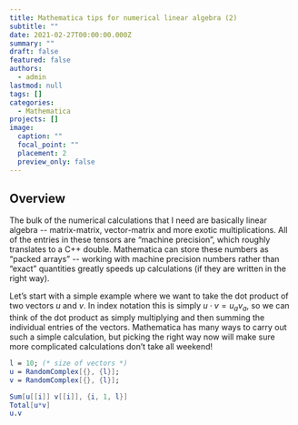 ```yaml
---
title: Mathematica tips for numerical linear algebra (2)
subtitle: ""
date: 2021-02-27T00:00:00.000Z
summary: ""
draft: false
featured: false
authors:
  - admin
lastmod: null
tags: []
categories:
  - Mathematica
projects: []
image:
  caption: ""
  focal_point: ""
  placement: 2
  preview_only: false
---
```

## Overview

The bulk of the numerical calculations that I need are basically linear algebra -- matrix-matrix, vector-matrix and more exotic multiplications. All of the entries in these tensors are “machine precision”, which roughly translates to a C++ double. Mathematica can store these numbers as “packed arrays” -- working with machine precision numbers rather than “exact” quantities greatly speeds up calculations (if they are written in the right way).

Let’s start with a simple example where we want to take the dot product of two vectors $u$ and $v$. In index notation this is simply $u \cdot v =u_a v_a$, so we can think of the dot product as simply multiplying and then summing the individual entries of the vectors. Mathematica has many ways to carry out such a simple calculation, but picking the right way now will make sure more complicated calculations don’t take all weekend!

```mathematica {linenos=table}
l = 10; (* size of vectors *)
u = RandomComplex[{}, {l}];
v = RandomComplex[{}, {l}];

Sum[u[[i]] v[[i]], {i, 1, l}]
Total[u*v] 
u.v
```